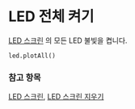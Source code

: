 # LED 전체 켜기

[LED 스크린](/device/screen) 의 모든 LED 불빛을 켭니다.

```sig
led.plotAll()
```

### 참고 항목

[LED 스크린](/device/screen), [LED 스크린 지우기](/reference/basic/clear-screen)